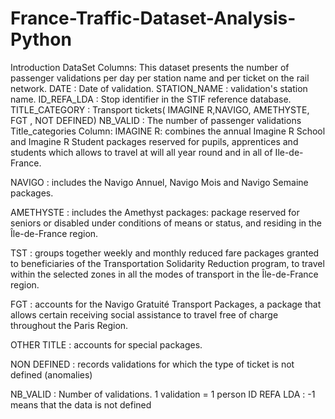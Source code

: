 # France-Traffic-Dataset-Analysis-Python

Introduction
DataSet Columns:
This dataset presents the number of passenger validations per day per station name and per ticket on the rail network.
DATE : Date of validation.
STATION_NAME : validation's station name.
ID_REFA_LDA : Stop identifier in the STIF reference database.
TITLE_CATEGORY : Transport tickets( IMAGINE R,NAVIGO, AMETHYSTE, FGT , NOT DEFINED)
NB_VALID : The number of passenger validations
Title_categories Column:
IMAGINE R: combines the annual Imagine R School and Imagine R Student packages reserved for pupils, apprentices and students which allows to travel at will all year round and in all of Ile-de-France.

NAVIGO : includes the Navigo Annuel, Navigo Mois and Navigo Semaine packages.

AMETHYSTE : includes the Amethyst packages: package reserved for seniors or disabled under conditions of means or status, and residing in the Île-de-France region.

TST : groups together weekly and monthly reduced fare packages granted to beneficiaries of the Transportation Solidarity Reduction program, to travel within the selected zones in all the modes of transport in the Île-de-France region.

FGT : accounts for the Navigo Gratuité Transport Packages, a package that allows certain receiving social assistance to travel free of charge throughout the Paris Region.

OTHER TITLE : accounts for special packages.


NON DEFINED : records validations for which the type of ticket is not defined (anomalies)

NB_VALID : Number of validations. 1 validation = 1 person
ID REFA LDA : -1 means that the data is not defined
